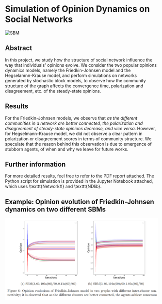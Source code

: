 # Simulation of Opinion Dynamics on Social Networks

![SBM](figures/sbm.jpg)

## Abstract
In this project, we study how the structure of social network influence the way that individuals' opinions evolve. We consider the two popular opinions dynamics models, namely the Friedkin-Johnsen model and the Hegselamnn-Krause model, and perform simulations on networks generated by stochastic block models, to observe how the community structure of the graph affects the convergence time, polarization and disagreement, etc. of the steady-state opinions.

## Results
For the Friedkin-Johnsen models, we observe that _as the different communities in a network are better connected, the polarization and disagreement of steady-state opinions decrease, and vice versa_. However, for Hegselmann-Krause model, we did not observe a clear pattern in polarization or disagreement scores in terms of community structure. We speculate that the reason behind this observation is due to emergence of stubborn agents, of when and why we leave for future works.

## Further information
For more detailed results, feel free to refer to the PDF report attached. The Python script for simulation is provided in the Jupyter Notebook attached, which uses \texttt{NetworkX} and \texttt{NDlib}.

## Example: Opinion evolution of Friedkin-Johnsen dynamics on two different SBMs
![FJ_SBM](figures/fj_sbm.png)

